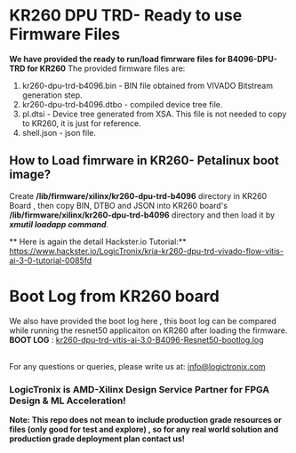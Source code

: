 # KR260 DPU TRD- Ready to use Firmware Files
**We have provided the ready to run/load fimrware files for B4096-DPU-TRD for KR260**
The provided firmware files are:
1. kr260-dpu-trd-b4096.bin - BIN file obtained from VIVADO Bitstream generation step. 
2. kr260-dpu-trd-b4096.dtbo - compiled device tree file.
3. pl.dtsi - Device tree generated from XSA. This file is not needed to copy to KR260, it is just for reference.
4. shell.json - json file. 

## How to Load fimrware in KR260- Petalinux boot image?
Create **/lib/firmware/xilinx/kr260-dpu-trd-b4096** directory in KR260 Board ,  then copy BIN, DTBO and JSON into KR260 board's **/lib/firmware/xilinx/kr260-dpu-trd-b4096** directory and then load it by ***xmutil loadapp command***.

** Here is again the detail Hackster.io Tutorial:** https://www.hackster.io/LogicTronix/kria-kr260-dpu-trd-vivado-flow-vitis-ai-3-0-tutorial-0085fd



# Boot Log from KR260 board
We also have provided the boot log here , this boot log can be compared while running the resnet50 applicaiton on KR260 after loading the firmware.\
**BOOT LOG** :  [kr260-dpu-trd-vitis-ai-3.0-B4096-Resnet50-bootlog.log](https://github.com/LogicTronixInc/KR260-DPU-TRD-Vitis-AI-3.0/blob/master/DPU-B4096-architecture/Firmware-DTBO-BIN-JSON/kr260-dpu-trd-vitis-ai-3.0-B4096-Resnet50-bootlog.log) 

\
For any questions or queries, please write us at: info@logictronix.com

### LogicTronix is AMD-Xilinx Design Service Partner for FPGA Design & ML Acceleration! 

**Note: This repo does not mean to include production grade resources or files (only good for test and explore) , so for any real world solution and production grade deployment plan contact us!**


